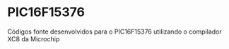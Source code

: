 # PIC16F15376
Códigos fonte desenvolvidos para o PIC16F15376 utilizando o compilador XC8 da Microchip
